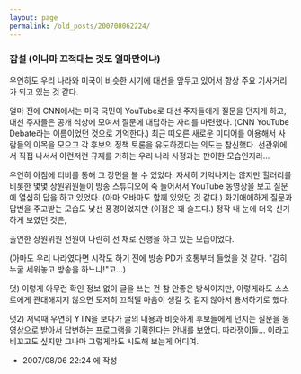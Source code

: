 ```yaml
---
layout: page
permalink: /old_posts/200708062224/
---
```


### 잡설 (이나마 끄적대는 것도 얼마만이냐)

우연히도 우리 나라와 미국이 비슷한 시기에 대선을 앞두고 있어서 항상 주요 기사거리가 되고 있는 것 같다.

얼마 전에 CNN에서는 미국 국민이 YouTube로 대선 주자들에게 질문을 던지게 하고, 대선 주자들은 공개 석상에 모여서 질문에 대답하는 자리를 마련했다. (CNN YouTube Debate라는 이름이었던 것으로 기억한다.)
최근 떠오른 새로운 미디어를 이용해서 사람들의 이목을 모으고 각 후보의 정책 토론을 유도하겠다는 의도는 참신했다.
선관위에서 직접 나서서 이런저런 규제를 가하는 우리 나라 사정과는 판이한 모습인지라...

우연히 아침에 티비를 통해 그 장면을 볼 수 있었다.
자세히 기억나지는 않지만 힐러리를 비롯한 몇몇 상원위원들이 방송 스튜디오에 죽 늘어서서 YouTube 동영상을 보고 질문에 열심히 답을 하고 있었다. (아마 오바마도 함께 있었던 것 같다.)
화기애애하게 질문과 답변을 주고받는 모습도 낯선 풍경이었지만 (이점은 꽤 슬프다.)
정작 내 눈에 더욱 신기하게 보였던 것은,

출연한 상원위원 전원이 나란히 선 채로 진행을 하고 있는 모습이었다.

(아마도 우리 나라였다면 시작도 하기 전에 방송 PD가 호통부터 들었을 것 같다. "감히 누굴 세워놓고 방송을 하느냐!"고...)


덧) 이렇게 아무런 확인 정보 없이 글을 쓰는 건 참 안좋은 방식이지만, 이렇게라도 스스로에게 관대해지지 않으면 도저히 끄적댈 마음이 생길 것 같지 않아서 용서하기로 했다. 

덧2) 저녁때 우연히 YTN을 보다가 글의 내용과 비슷하게 후보들에게 던지는 질문을 동영상으로 받아서 답변하는 프로그램을 기획한다는 안내를 보았다. 따라쟁이들... 이라고 비꼬고도 싶지만 그나마 그렇게라도 시도해 보는게 어디여.





- 2007/08/06 22:24 에 작성